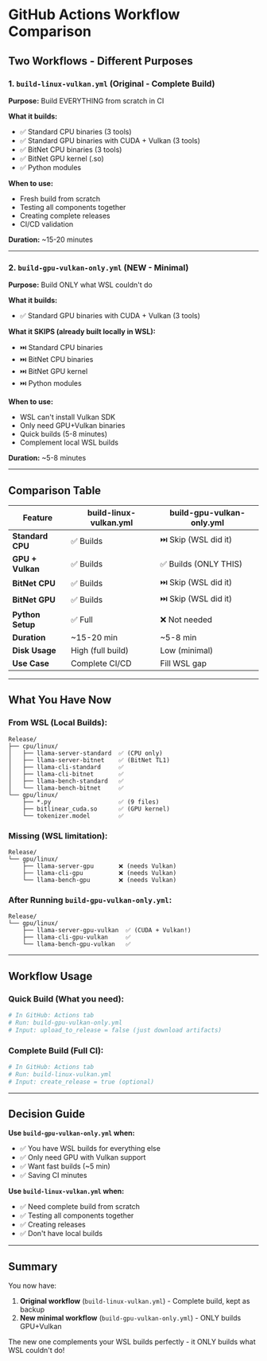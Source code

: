 # GitHub Actions Workflow Comparison

## Two Workflows - Different Purposes

### 1. `build-linux-vulkan.yml` (Original - Complete Build)
**Purpose:** Build EVERYTHING from scratch in CI

**What it builds:**
- ✅ Standard CPU binaries (3 tools)
- ✅ Standard GPU binaries with CUDA + Vulkan (3 tools)
- ✅ BitNet CPU binaries (3 tools)
- ✅ BitNet GPU kernel (.so)
- ✅ Python modules

**When to use:**
- Fresh build from scratch
- Testing all components together
- Creating complete releases
- CI/CD validation

**Duration:** ~15-20 minutes

---

### 2. `build-gpu-vulkan-only.yml` (NEW - Minimal)
**Purpose:** Build ONLY what WSL couldn't do

**What it builds:**
- ✅ Standard GPU binaries with CUDA + Vulkan (3 tools)

**What it SKIPS (already built locally in WSL):**
- ⏭️ Standard CPU binaries
- ⏭️ BitNet CPU binaries  
- ⏭️ BitNet GPU kernel
- ⏭️ Python modules

**When to use:**
- WSL can't install Vulkan SDK
- Only need GPU+Vulkan binaries
- Quick builds (5-8 minutes)
- Complement local WSL builds

**Duration:** ~5-8 minutes

---

## Comparison Table

| Feature | build-linux-vulkan.yml | build-gpu-vulkan-only.yml |
|---------|------------------------|---------------------------|
| **Standard CPU** | ✅ Builds | ⏭️ Skip (WSL did it) |
| **GPU + Vulkan** | ✅ Builds | ✅ Builds (ONLY THIS) |
| **BitNet CPU** | ✅ Builds | ⏭️ Skip (WSL did it) |
| **BitNet GPU** | ✅ Builds | ⏭️ Skip (WSL did it) |
| **Python Setup** | ✅ Full | ❌ Not needed |
| **Duration** | ~15-20 min | ~5-8 min |
| **Disk Usage** | High (full build) | Low (minimal) |
| **Use Case** | Complete CI/CD | Fill WSL gap |

---

## What You Have Now

### From WSL (Local Builds):
```
Release/
├── cpu/linux/
│   ├── llama-server-standard  ✅ (CPU only)
│   ├── llama-server-bitnet    ✅ (BitNet TL1)
│   ├── llama-cli-standard     ✅
│   ├── llama-cli-bitnet       ✅
│   ├── llama-bench-standard   ✅
│   └── llama-bench-bitnet     ✅
└── gpu/linux/
    ├── *.py                   ✅ (9 files)
    ├── bitlinear_cuda.so      ✅ (GPU kernel)
    └── tokenizer.model        ✅
```

### Missing (WSL limitation):
```
Release/
└── gpu/linux/
    ├── llama-server-gpu       ❌ (needs Vulkan)
    ├── llama-cli-gpu          ❌ (needs Vulkan)
    └── llama-bench-gpu        ❌ (needs Vulkan)
```

### After Running `build-gpu-vulkan-only.yml`:
```
Release/
└── gpu/linux/
    ├── llama-server-gpu-vulkan  ✅ (CUDA + Vulkan!)
    ├── llama-cli-gpu-vulkan     ✅
    └── llama-bench-gpu-vulkan   ✅
```

---

## Workflow Usage

### Quick Build (What you need):
```bash
# In GitHub: Actions tab
# Run: build-gpu-vulkan-only.yml
# Input: upload_to_release = false (just download artifacts)
```

### Complete Build (Full CI):
```bash
# In GitHub: Actions tab  
# Run: build-linux-vulkan.yml
# Input: create_release = true (optional)
```

---

## Decision Guide

**Use `build-gpu-vulkan-only.yml` when:**
- ✅ You have WSL builds for everything else
- ✅ Only need GPU with Vulkan support
- ✅ Want fast builds (~5 min)
- ✅ Saving CI minutes

**Use `build-linux-vulkan.yml` when:**
- ✅ Need complete build from scratch
- ✅ Testing all components together
- ✅ Creating releases
- ✅ Don't have local builds

---

## Summary

You now have:
1. **Original workflow** (`build-linux-vulkan.yml`) - Complete build, kept as backup
2. **New minimal workflow** (`build-gpu-vulkan-only.yml`) - ONLY builds GPU+Vulkan

The new one complements your WSL builds perfectly - it ONLY builds what WSL couldn't do!

